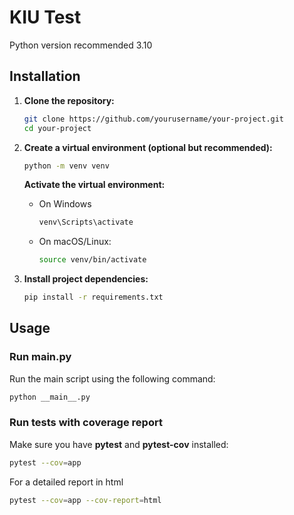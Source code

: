 # KIU Test

Python version recommended 3.10

## Installation

1. **Clone the repository:**

   ```bash
   git clone https://github.com/yourusername/your-project.git
   cd your-project
    ```

2. **Create a virtual environment (optional but recommended):**
    ```bash
    python -m venv venv
    ```

    **Activate the virtual environment:**

    * On Windows



        ```bash
        venv\Scripts\activate
        ```

    * On macOS/Linux:
        ```bash
        source venv/bin/activate
        ```
3. **Install project dependencies:**
    ```bash
    pip install -r requirements.txt
    ```

## Usage

### Run __main__.py

Run the main script using the following command:

```bash
python __main__.py
```

### Run tests with coverage report

Make sure you have **pytest** and **pytest-cov** installed:

```bash
pytest --cov=app
```

For a detailed report in html
```bash
pytest --cov=app --cov-report=html
```
